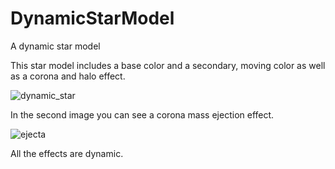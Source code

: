 # DynamicStarModel
 A dynamic star model

This star model includes a base color and a secondary, moving color as well as a corona and halo effect.

![dynamic_star](https://user-images.githubusercontent.com/74695555/102679978-957c6700-4171-11eb-9fa9-62b0254975c7.png)

In the second image you can see a corona mass ejection effect.

![ejecta](https://user-images.githubusercontent.com/74695555/102679980-97462a80-4171-11eb-8511-3dd9ff9b1fd4.png)

All the effects are dynamic.

